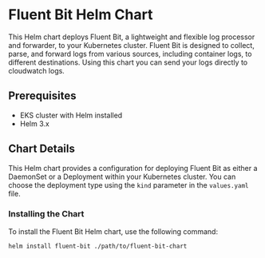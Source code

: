 # Fluent Bit Helm Chart

This Helm chart deploys Fluent Bit, a lightweight and flexible log processor and forwarder, to your Kubernetes cluster. Fluent Bit is designed to collect, parse, and forward logs from various sources, including container logs, to different destinations. Using this chart you can send your logs directly to cloudwatch logs.

## Prerequisites

- EKS cluster with Helm installed
- Helm 3.x

## Chart Details

This Helm chart provides a configuration for deploying Fluent Bit as either a DaemonSet or a Deployment within your Kubernetes cluster. You can choose the deployment type using the `kind` parameter in the `values.yaml` file.

### Installing the Chart

To install the Fluent Bit Helm chart, use the following command:

```bash
helm install fluent-bit ./path/to/fluent-bit-chart
